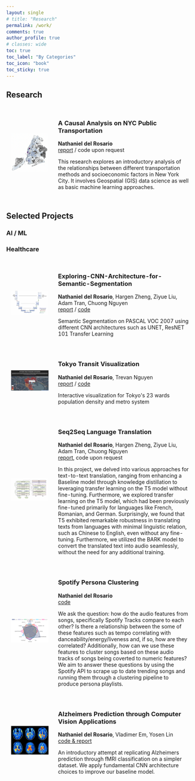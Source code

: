 ```yaml
---
layout: single
# title: "Research"
permalink: /work/
comments: true
author_profile: true
# classes: wide
toc: true
toc_label: "By Categories"
toc_icon: "book"
toc_sticky: true
---
```


## Research

<table style="width:100%;border:0px;border-spacing:0px;border-collapse:separate;margin-right:auto;margin-left:auto;">
  <tr>
    <td style="padding:2.5%;width:25%;vertical-align:middle;min-width:120px">
      <img src="../assets/images/nyc.png" alt="project image" style="width:auto; height:auto; max-width:100%;" />
    </td>
    <td style="padding:2.5%;width:75%;vertical-align:middle">
      <h3>A Causal Analysis on NYC Public Transportation</h3>
      <strong>Nathaniel del Rosario</strong>
      <br>
      <a href="https://natdosan.github.io/A_Causal_Analysis_on_Public_Transportation_in_NYC.pdf">report</a> / code upon request
      <p>This research explores an introductory analysis of the relationships between different transportation methods and socioeconomic factors in New York City. It involves Geospatial (GIS) data science as well as basic machine learning approaches.</p>
    </td>
  </tr>
</table>


## Selected Projects

### AI / ML

<table style="width:100%;border:0px;border-spacing:0px;border-collapse:separate;margin-right:auto;margin-left:auto;">

  <tr>
    <td style="padding:2.5%;width:25%;vertical-align:middle;min-width:120px">
      <img src="../assets/images/unet.png" alt="project image" style="width:auto; height:auto; max-width:100%;" />
    </td>
    <td style="padding:2.5%;width:75%;vertical-align:middle">
      <h3>Exploring-CNN-Architecture-for-Semantic-Segmentation</h3>
      <strong>Nathaniel del Rosario</strong>, Hargen Zheng, Ziyue Liu, Adam Tran, Chuong Nguyen
      <br>
      <a href="https://natdosan.github.io/exploringcnn.pdf">report</a> / <a href="https://github.com/natdosan/Exploring-CNN-Architecture-for-Semantic-Segmentation/tree/master">code</a>
      <p>Semantic Segmentation on PASCAL VOC 2007 using different CNN architectures such as UNET, ResNET 101 Transfer Learning</p>
    </td>
  </tr>

  <tr>
    <td style="padding:2.5%;width:25%;vertical-align:middle;min-width:120px">
      <img src="../assets/images/tokyo.png" alt="project image" style="width:auto; height:auto; max-width:100%;" />
    </td>
    <td style="padding:2.5%;width:75%;vertical-align:middle">
      <h3>Tokyo Transit Visualization</h3>
      <strong>Nathaniel del Rosario</strong>, Trevan Nguyen
      <br>
      <a href="https://natdosan.github.io/tokyo-transit">report</a> / <a href="https://github.com/natdosan/tokyo-transit">code</a>
      <p>Interactive visualization for Tokyo's 23 wards population density and metro system</p>
    </td>
  </tr>

  <tr>
    <td style="padding:2.5%;width:25%;vertical-align:middle;min-width:120px">
      <img src="../assets/images/t5.png" alt="project image" style="width:auto; height:auto; max-width:100%;" />
    </td>
    <td style="padding:2.5%;width:75%;vertical-align:middle">
      <h3>Seq2Seq Language Translation</h3>
      <strong>Nathaniel del Rosario</strong>, Hargen Zheng, Ziyue Liu, Adam Tran, Chuong Nguyen
      <br>
      <a href="https://production-gradescope-uploads.s3-us-west-2.amazonaws.com/uploads/text_file/file/594603114/CSE_151B___PA5___Report.pdf?X-Amz-Algorithm=AWS4-HMAC-SHA256&X-Amz-Credential=ASIAV45MPIOWTEYI3UQD%2F20240410%2Fus-west-2%2Fs3%2Faws4_request&X-Amz-Date=20240410T051209Z&X-Amz-Expires=10800&X-Amz-Security-Token=IQoJb3JpZ2luX2VjEO3%2F%2F%2F%2F%2F%2F%2F%2F%2F%2FwEaCXVzLXdlc3QtMiJHMEUCIQCS2HT2JT2RyZC3LE1l%2FPo1FGp5tVd5HSm4IlaKRYl7kwIgcWaPC2ofOJP1C%2F6UG%2BF1glj0wUOKPcCOB%2FFLUHK%2FWOQqugUIJhAAGgw0MDU2OTkyNDkwNjkiDMTWEvHugwgpgR5JciqXBfiNbE%2FSk7KRYuuOlzVpV%2FDjCD2ziyRlgLM7LtdZ%2BpZgVKsO0THySVQL0VihAggUL4B5LZ8iuu5aU2wcZx%2BZy49M39bRH3k6K4RviKWbeMNQYLM4om7R%2BRf4s6IIhcZEaNMwgXSegZlL54ctpwchgWRiBw4AWVrOVCqkA3%2BdQJHEK0J%2Fr6W0nNkKiyhUaFi3X4B3kA4mYi79e82SSevbRanF0ry8ivCd3atdDoMdkL1VJGOzyvVibZDDM%2BI7CaEgHa4T%2F%2FeaQ9yzuEUJYUGsHNpnOLRXowx5n9qp8HwFJXezBnJklIGJ%2F5eDWZz5SppKZVKXDe5hys%2FrllUYKj4daHLmucETNhakAifHTlVerxu%2FfIw95Ru%2FA8hAfPZIGqGzU%2FHTzj0a1CdYwA8c%2B18Y9WEPtXym43PvskTpY0ZEybsgZMyGqzBRJ%2FGaTCGZWongbddizSPwQD32rvoaSm4ql1Wx0cQbWuNqXtP%2BbUP8aToTIsWaCmHPCqNz6zAtDf%2FRwGBVY8el6PV4OK8ykfpGKvtEvwIPihi6s4UMxjiYJdZAoa73f5A%2BiWZMXPQaJCeKbZLJ39m%2Blt%2BlyLyOlHSnAhMqNMCqJt7rl%2FJNKLTtjUveB3RYaeDfZPasR2JuMg%2BdWpKLNPJkBT5eL5eB5vhoiS4Ve%2F8yIp2hiz%2FQhqABLzL0u1CGHtjBvaKF167%2FPWLPZj5k8nlwWJiNySCJap%2FI7PI9AKakWbwiG0r2Nzu%2BBE%2FzaEkW%2FAN6yL5747hp%2FNMv5%2B81Ya8je13kicyo7SXGLp3sUn2h80OSjF9tFUkWJKhp%2F0KzB3Qfdgg9eB0yLi%2B5N7z3%2Fs29eFaqw4bFhoTuUEiLWZJVxCjPyWJjI4B%2FtAVmTxp%2BteTsGzCQtNiwBjqxAVtVCsqVXv13EmSS0lVux2K9HtjdIh2pMOMuo2QCDrC4FSALoZclUW67aOFDfiVcNOio8vVuhDM1eUz4nEXUqbsy8Y9Aa4jo4a1K9nAEsw%2BHF0TjtyLMlcgLWuOeRLr6amaWHx%2BBnWMZwKhIELE9BPc2wq%2FfDERCnHnxsmvgoTv9EAa7ST%2FIirr4N9ZyQBgBY%2BeK6PvOsUtBtxaWqZVaK4%2FGikEVbReUMuWBYX%2Fza4yr0w%3D%3D&X-Amz-SignedHeaders=host&X-Amz-Signature=442ce53aa5ce2f52227a1d824bc61957b89e17bb3e5025f4920b1527bc544dd3">report</a>, code upon request
      <p>In this project, we delved into various approaches for text-to-text translation, ranging from enhancing a Baseline model through knowledge distillation to leveraging transfer learning on the T5 model without fine-tuning. Furthermore, we explored transfer learning on the T5 model, which had been previously fine-tuned primarily for languages like French, Romanian, and German. Surprisingly, we found that T5 exhibited remarkable robustness in translating texts from languages with minimal linguistic relation, such as Chinese to English, even without any fine-tuning. Furthermore, we utilized the BARK model to convert the translated text into audio seamlessly, without the need for any additional training.</p>
    </td>
  </tr>
  
  <tr>
    <td style="padding:2.5%;width:25%;vertical-align:middle;min-width:120px">
      <img src="../assets/images/radar_vis.png" alt="project image" style="width:auto; height:auto; max-width:100%;" />
    </td>
    <td style="padding:2.5%;width:75%;vertical-align:middle">
      <h3>Spotify Persona Clustering</h3>
      <strong>Nathaniel del Rosario</strong>
      <br>
      <a href="https://github.com/natdosan/Spotify-Persona-Clustering">code</a>
      <p>We ask the question: how do the audio features from songs, specifically Spotify Tracks compare to each other? Is there a relationship between the some of these features such as tempo correlating with danceability/energy/liveness and, if so, how are they correlated? Additionally, how can we use these features to cluster songs based on these audio tracks of songs being coverted to numeric features? We aim to answer these questions by using the Spotify API to scrape up to date trending songs and running them through a clustering pipeline to produce persona playlists.</p>
    </td>
  </tr>

### Healthcare

  <tr>
    <td style="padding:2.5%;width:25%;vertical-align:middle;min-width:120px">
      <img src="../assets/images/fmri.jpg" alt="project image" style="width:auto; height:auto; max-width:100%;" />
    </td>
    <td style="padding:2.5%;width:75%;vertical-align:middle">
      <h3>Alzheimers Prediction through Computer Vision Applications</h3>
      <strong>Nathaniel del Rosario</strong>, Vladimer Em, Yosen Lin
      <br>
      <a href="https://natdosan.github.io/assets/alzheimers_prediction.ipynb">code & report</a> 
      <p>An introductory attempt at replicating Alzheimers prediction through fMRI classification on a simpler dataset. We apply fundamental CNN architecture choices to improve our baseline model.</p>
    </td>
  </tr>

</table>

